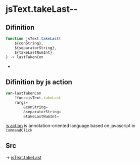 # jsText.takeLast--

## Difinition

```js.js
function jsText.takeLast(
	${conString},
	${separatorString},
	${takeLastNumInt},
) -> lastTakenCon
```

- 


## Difinition by js action

```js.js
var=lastTakenCon
	?func=jsText.takeLast
	?args=
		&conString=
		&separatorString=
		&takeLastNumInt=
```

[js action](#) is annotation-oriented language based on javascript in `CommandClick`



## Src

-> [jsText.takeLast](https://github.com/puutaro/CommandClick/blob/master/app/src/main/java/com/puutaro/commandclick/fragment_lib/terminal_fragment/js_interface/text/JsText.kt#L61)


